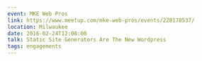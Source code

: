 ```yaml
---
event: MKE Web Pros
link: https://www.meetup.com/mke-web-pros/events/228178537/
location: Milwaukee
date: 2016-02-24T12:00:00
talk: Static Site Generators Are The New Wordpress
tags: engagements
---
```

